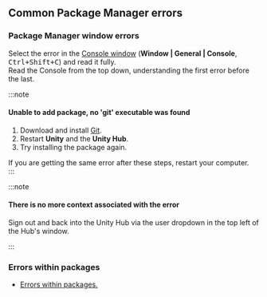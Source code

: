 ## Common Package Manager errors
### Package Manager window errors

Select the error in the [Console window](https://docs.unity3d.com/Manual/Console.html) (**Window | General | Console**, <kbd>Ctrl+Shift+C</kbd>) and read it fully.  
Read the Console from the top down, understanding the first error before the last.

:::note
#### Unable to add package, no 'git' executable was found

1. Download and install [Git](https://git-scm.com/).
1. Restart **Unity** and the **Unity Hub**.
1. Try installing the package again.

If you are getting the same error after these steps, restart your computer.  
:::

:::note
#### There is no more context associated with the error
Sign out and back into the Unity Hub via the user dropdown in the top left of the Hub's window.

:::

### Errors within packages
- [Errors within packages.](Package%20Errors.md)